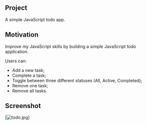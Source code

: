 ## Project 
A simple JavaScript todo app.

## Motivation
Improve my JavaScript skills by building a simple JavaScript todo application. 

Users can:
<br/>
- Add a new task;
- Complete a task;
- Toggle between three different statuses (All, Active, Completed);
- Remove one task;
- Remove all tasks.

## Screenshot
[![todo.jpg](https://i.postimg.cc/wv71fq1g/todo.jpg)]

